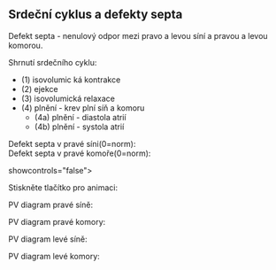 <div class="w3-row">
<div class="w3-col s12 l4">

## Srdeční cyklus a defekty septa

Defekt septa - nenulový odpor mezi pravo a levou síní a pravou a levou komorou.
 
Shrnutí srdečního cyklu:
- (1) isovolumic
ká kontrakce 
- (2) ejekce
- (3) isovolumická relaxace 
- (4) plnění - krev plní síň a komoru    
    - (4a) plnění - diastola atrií 
    - (4b) plnění - systola atrií
    
Defekt septa v pravé síni(0=norm):<bdl-range id="id1" min="0" max="2000000" step="100000" default="0"></bdl-range>      
Defekt septa v pravé komoře(0=norm):<bdl-range id="id2" min="0" max="2000000" step="100000" default="0"></bdl-range>

<bdl-fmi id="id4" src="Cardiovascular_Model_Burkhoff_Pathology_HemodynamicsWithAtriumVentricleSeptalDeffects.js" 
         fminame="Cardiovascular_Model_Burkhoff_Pathology_HemodynamicsWithAtriumVentricleSeptalDeffects"
         tolerance="0.000001" starttime="0" guid="{9e06b025-e9b9-4b06-b532-f67da6a1f6cd}"
         valuereferences="33554435,637534265,637534241,637534290,16777312,637534466,637534294,637534268,33554438,637534345,33554436,637534290,33554437,637534323"
         valuelabels="Left Ventricle Volume,Pressure in Left Ventricle,Pressure in Aorta, Pressure in Left Atria, Heart Rate, LA elastance,MV open, AOV open, RV volume,RV pressure,LA volume, LA pressure, RA volume,RA pressure"         
         controlid="id5"
         fstepsize="0.004"
         inputs="id1,16777327,1,1;id2,16777329,1,1">
         showcontrols="false"></bdl-fmi>

Stiskněte tlačítko pro animaci:

<bdl-animate-control 
id="id5" 
fromid="id4"  
segments="3;5;14;17;29" 
allowcontinuous="true"
segmentlabels="4b plnění atriální systola;1 systola komor - isovolumická kontrakce;2 systola komor - ejekce;3 isovolumická relaxace;4a plnění" 
segmentcond="6,eq,0;7,eq,1;7,eq,0;6,eq,1;5,gt,100000" 
simsegments="70;120;175;260;380"></bdl-animate-control>

<bdl-animate-gif fromid="id5" src="heart.gif" width=300></bdl-animate-gif>
</div>
<div class="w3-col s12 l4">
PV diagram pravé síně:
<bdl-chartjs-xy 
  id="id10" 
  fromid="id4" 
  labels="tlak v levé komoře, objem v levé komoře"    
  refindex="12" 
  maxdata="256"
  width="100"
  height="60"
  responsive="true"
  refvalues="2"></bdl-chartjs-xy>

PV diagram pravé komory:
<bdl-chartjs-xy 
  id="id10" 
  fromid="id4" 
  labels="tlak v levé komoře, objem v levé komoře"    
  refindex="8" 
  maxdata="256"
  width="100"
  height="60"
  responsive="true"
  refvalues="2"></bdl-chartjs-xy>
</div>
<div class="w3-col s12 l4">
PV diagram levé síně:
<bdl-chartjs-xy 
  id="id10" 
  fromid="id4" 
  labels="tlak v levé komoře, objem v levé komoře"    
  refindex="10" 
  maxdata="256"
  width="100"
  height="60"
  responsive="true"
  refvalues="2"></bdl-chartjs-xy>
  
PV diagram levé komory:
<bdl-chartjs-xy 
  id="id10" 
  fromid="id4" 
  labels="tlak v levé komoře, objem v levé komoře"    
  refindex="0" 
  maxdata="256"
  width="100"
  height="60"
  responsive="true"
  refvalues="2"></bdl-chartjs-xy>
  
</div>
</div>


